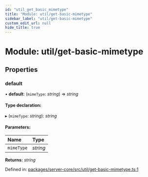 ```yaml
---
id: "util_get_basic_mimetype"
title: "Module: util/get-basic-mimetype"
sidebar_label: "util/get-basic-mimetype"
custom_edit_url: null
hide_title: true
---
```


# Module: util/get-basic-mimetype

## Properties

### default

• **default**: (`mimeType`: *string*) => *string*

#### Type declaration:

▸ (`mimeType`: *string*): *string*

#### Parameters:

| Name | Type |
| :------ | :------ |
| `mimeType` | *string* |

**Returns:** *string*

Defined in: [packages/server-core/src/util/get-basic-mimetype.ts:1](https://github.com/xr3ngine/xr3ngine/blob/7e8e151f1/packages/server-core/src/util/get-basic-mimetype.ts#L1)
